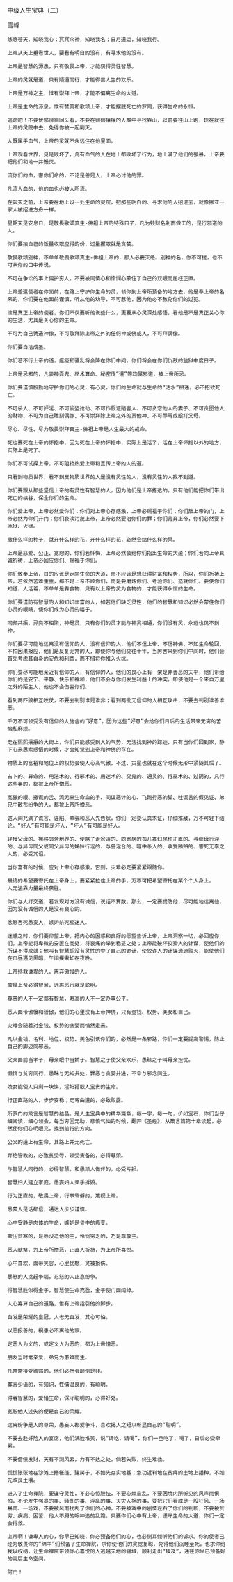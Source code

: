 中级人生宝典（二）

雪峰


    悠悠苍天，知晓我心；冥冥众神，知晓我名；日月道运，知晓我行。

    上帝从天上垂看世人，要看有明白的没有，有寻求他的没有。

    上帝是智慧的源泉，只有敬畏上帝，才能获得灵性智慧。

    上帝的灵就是道，只有顺道而行，才能得尝人生的欢乐。

    上帝是万神之主，惟有崇拜上帝，才能不偏离生命的大道。

    上帝是生命的源泉，惟有赞美和歌颂上帝，才能摆脱死亡的罗网，获得生命的永恒。
    
    逃命吧！不要忧郁徘徊回头看，不要在熙熙攘攘的人群中寻找靠山，以前要往山上跑，现在就往上帝的灵院中去，免得你被一起剿灭。

    人既属乎血气，上帝的灵就不永远住在他里面。

    上帝观看世界，见是败坏了，凡有血气的人在地上都败坏了行为，地上满了他们的强暴，上帝要把他们和地一并毁灭。

    流你们的血，害你们命的，不论是兽是人，上帝必讨他的罪。

    凡流人血的，他的血也必被人所流。

    在毁灭之前，上帝要在地上设一处生命的灵院，把那些明白的、寻求他的人招进去，就像挪亚一家人被招进方舟一样。
    
    星期天是安息日，是敬畏歌颂真主-佛祖上帝的特殊日子，凡为钱财名利而做工的，是行邪道的人。

    你们要按自己的饭量收取应得的份，过量攫取就是贪婪。

    敬畏歌颂别神，不单单敬畏歌颂真主-佛祖上帝的，那人必要灭绝。别神的名，你不可提，也不可从你的口中传说。

    不可在争讼的事上偏护穷人，不要被同情心和怜悯心蒙住了自己的双眼而屈枉正直。

    上帝差遣使者在你面前，在路上守护你生命的灵，领你到上帝所预备的地方去，他是奉上帝的名来的，你们要在他面前谨慎，听从他的劝导，不可惹他，因为他必不赦免你们的过犯。

    谁是真正上帝的使者，你们不仅要听他说些什么，更要从心灵深处感悟，看他是不是真正关心你的生活，尤其是关心你的生命。

    不可为自己铸造神像，不可敬拜除上帝之外的任何神或佛或人，不可拜偶像。

    你们要自洁成圣。

    你们若不行上帝的道，瘟疫和骚乱将会降在你们中间，你们将会在你们仇敌的监狱中度日子。

    上帝是忌邪的，凡装神弄鬼、巫术算命、秘密传“道”等均属邪道，被上帝所忌。

    你们要谨慎殷勤地守护你们的心灵，有心灵，你们的生命就与生命的“活水”相通，必不招致死亡。

    不可杀人、不可奸淫、不可偷盗抢劫、不可作假证陷害人、不可贪恋他人的妻子、不可贪图他人的财物、不可为自己雕刻偶像、不可崇拜除上帝之外的其他神、不可辱骂或殴打父母。

    尽心、尽性、尽力敬畏崇拜真主-佛祖上帝是人生最大的戒命。

    死也要死在上帝的怀抱中，因为死在上帝的怀抱中，实际上是活了，活在上帝怀抱以外的地方，实际上是死了。

    你们不可试探上帝，不可阻挡热爱上帝和宣传上帝的人的道。

    只看到物质世界，看不到反物质世界的人是没有灵性的人，没有灵性的人找不到道。

    你们要跟从那些坚信上帝的有灵性有智慧的人，因为他们是上帝拣选的，只有他们能把你们带出死亡的峡谷，保全你们的生命。

    你们爱上帝，上帝必然爱你们；你们对上帝心存感激，上帝必赐福于你们；你们敲上帝的门，上帝必然为你们开门；你们亵渎污蔑上帝，上帝必然要治你们的罪；你们背弃上帝，你们必然要下冰狱、火狱。

    撒什么样的种子，就开什么样的花，开什么样的花，必然会结什么样的果。

    上帝是慈爱、公正、宽恕的，你们若忏悔，上帝必然会给你们指出生命的大道；你们若向上帝真诚祈祷，上帝必回应你们、赐福于你们。

    你们敬奉上帝，目的应该是走向生命的大道，而不应该是想获得财富和权势，所以，你们祈祷上帝，若依然苦难重重，那不是上帝不顾你们，而是要磨炼你们、考验你们、造就你们。要使你们知道，人活着，不单单是靠食物，只有以上帝的灵为食物的，才能获得永恒的生命。

    你们要谨防有智慧的人和知识丰富的人，如若他们缺乏灵性，他们的智慧和知识必然会蒙住你们心灵的眼睛，使你们成为心灵的瞎子。

    同频共振，异类不相聚，神是灵，只有你们的灵才能与神灵相通，你们没有灵，永远也见不到神。

    你们要尽可能地远离没有信仰的人，没有信仰的人，他们不信上帝、不信神佛、不知生命轮回、不怕因果报应，他们是反复无常的人，即使你与他们交往十年，当厉害来到你们中间时，他们会首先考虑其自身的安危和利益，而不惜将你推入火坑。

    你们要尽可能地亲近有信仰的人，有信仰的人，他们的良心上有一架是非善恶的天平，他们带给你们的是安宁、平静、快乐和祥和，他们不会与你们发生利益上的冲突，即使他是一个来自万里之外的陌生人，他也不会伤害你们。

    看到两匹狼相互咬仗，不要去判别谁是谁非；看到两批无信仰的人相互攻击，不要去判别谁善谁恶。

    千万不可领受没有信仰的人施舍的“好意”，因为这些“好意”会给你们日后的生活带来无穷的苦恼和麻烦。

    走在熙熙攘攘的大街上，你们只能感受到人的气势，无法找到神的踪迹，只有当你们回到家，静下心来思索感悟的时候，才会知觉到上帝和神佛的存在。

    物质上的富裕和地位上的权势会使人心高气傲，不过，灾星也就在这个时候无形中紧随其后了。

    占卜的、算命的、用法术的、行邪术的、用迷术的、交鬼的、通灵的、行巫术的、过阴的，凡行这些事的，都被上帝所憎恶。

    高傲的眼、撒谎的舌、流无辜生命血的手、同谋恶计的心、飞跑行恶的脚、吐谎言的假见证、弟兄中散布纷争的人，都被上帝所憎恶。

    这人间充满了谎言、诬陷、欺骗和恶人先告状，你们一定要认真求证，仔细推敲，万不可轻下结论。“好人”有可能是坏人，“坏人”有可能是好人。

    轻慢父母的、挪移邻舍地界的、使瞎子走岔道的、向寄居的孤儿寡妇屈枉正直的、与继母行淫的、与异母同父或同父异母的姊妹行淫的、与兽淫合的、暗中杀人的、收受贿赂的、害死无辜之人的，必受咒诅。

    当你富有的时候，应对上帝心存感激，否则，灾难必定要紧紧跟随你。

    最终的希望要寄托在上帝身上，要紧紧拉住上帝的手，万不可把希望寄托在某个个人身上。
    人无法靠力量最终获胜。

    你们与人打交道，若发现对方没有诚信，说话不算数，那么，一定要提防他，尽可能地远离他，因为没有诚信的人是没有良心的。

    忿怒害死愚妄人，嫉妒杀死痴迷人。

    迷惑之时，你们要仰望上帝，把内心的困惑和良好的愿望告诉上帝，上帝洞察一切，必回应你们。上帝能将卑微的安置在高处，将哀痛的举到稳妥之处；上帝能破坏狡猾人的计谋，使他们的所谋不得成就；他叫有智慧却没有灵性的中了自己的诡计，使狡诈人的计谋速速败灭，能使他们在白昼遇见黑暗，午间摸索如在夜晚。

    上帝拯救谦卑的人，离弃傲慢的人。

    敬畏上帝必得智慧，远离恶行就是聪明。

    尊贵的人不一定都有智慧，寿高的人不一定办事公平。

    恶人面带傲慢和骄傲，他们的心里没有上帝神佛，只有金钱、权势、美女和自己。

    灾难会随着对金钱、权势的贪婪而悄然走来。

    凡以金钱、名利、地位、权势、美色引诱你们的，必然是一条邪路，你们一定要提高警惕，防止自己的脚迈向邪恶。

    父亲面前当孝子，母亲眼中当娇子。智慧之子使父亲欢乐，愚昧之子叫母亲担忧。

    懒惰与贫穷同行，愚昧与无知共处，罪恶与贪婪并进，不幸与邪念同生。

    妓女能使人只剩一块饼，淫妇猎取人宝贵的生命。

    行正直路的人，步步安稳；走弯曲道的，必致败露。

    所罗门的箴言是智慧的结晶，是人生宝典中的精华篇章，每一字，每一句，价如宝石，你们当仔细阅读，细心领会，每当穷困无助，悲愤气恼的时候，翻开《圣经》，从箴言篇第十章读起，必然使你们心明眼亮，找到前行的方向。

    公义的道上有生命，其路上并无死亡。

    弃绝管教的，必致贫受辱，领受责备的，必得尊荣。

    与智慧人同行的，必得智慧，和愚顽人做伴的，必受亏损。

    智慧妇人建立家庭，愚妄妇人亲手拆毁。

    行为正直的，敬畏上帝，行事乖僻的，蔑视上帝。

    愚蒙人是话都信，通达人步步谨慎。

    心中安静是肉体的生命，嫉妒是骨中的癌变。

    欺压贫寒的，是辱没造他的主，怜悯穷乏的，乃是尊敬主。

    恶人献祭，为上帝所憎恶，正直人祈祷，为上帝所喜悦。

    心中喜欢，面带笑容，心里忧愁，灵被损伤。

    暴怒的人挑起争端，忍怒的人止息纷争。

    得智慧胜似得金子，智慧使生命充盈，金子使门面阔绰。

    人心筹算自己的道路，惟有上帝指引他的脚步。

    白发是荣耀的皇冠，人老无白发，其心可怕。

    以恶报善的，祸患必不离他的家。

    定恶人为义的，或定义人为恶的，都为上帝憎恶。

    朋友当时常亲爱，弟兄为患难而生。

    凡常常接受贿赂的，他们必然会颠倒是非。

    寡言少语的，有知识，性情温良的，有聪明。

    得着智慧的，爱惜生命，保守聪明的，必得好处。

    宽恕他人过失的便是自己的荣耀。

    远离纷争是人的尊荣，愚妄人都爱争斗，喜欢揭人之短以彰显自己的“聪明”。

    不要去赴奸险人的宴席，他们满脸堆笑，说“请吃，请喝”，你们一旦吃了，喝了，日后必受牵累。

    不要借债发财，天有不测风云，力有不达之处，倘若失败，终生难救。
    
    慌慌张张地在沙滩上搭帐篷、建房子，不如先夯实地基；急功近利地在贫瘠的土地上播种，不如先改良土壤。

    进入了生命禅院，要谨守灵性，不必心惊胆怯，不要心烦意乱，不要因境内所听见的风声而惧怕，不论发生强暴的事、骚乱的事、淫乱的事、天灾人祸的事，要把它们看成是一股狂风、一场暴雨、一场戏，不要被风雨扰乱了你们的心神，不要被戏中的剧情左右了你们的判断，不要被贫穷、疾病、困苦、他人不屑的眼神追的乱跑，只要你们心中有上帝，谨守生命的大道，你们一定会得救。
    
    上帝啊！谦卑人的心，你早已知晓，你必预备他们的心，也必侧耳倾听他们的诉求。你的使者已经为敬畏你的“绵羊”们预备了生命禅院，求你使他们的灵觉复聪，免得他们沉睡至死，也求你给我以权柄，让生命禅院带领你心喜悦的人逃越天地的疆域，顺利走出“埃及”，通往你早已预备好的高层生命空间。

    阿门！



